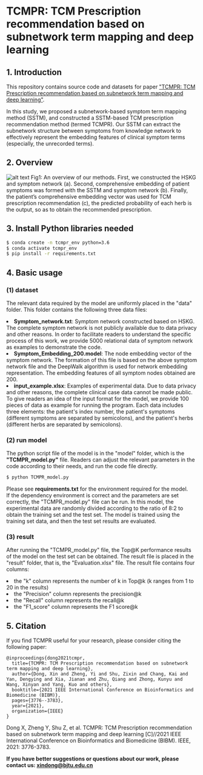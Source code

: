 # TCMPR: TCM Prescription recommendation based on subnetwork term mapping and deep learning

## 1. Introduction

This repository contains source code and datasets for paper ["TCMPR: TCM Prescription recommendation based on subnetwork 
term mapping and deep learning"](https://ieeexplore.ieee.org/document/9669588/). 

In this study, we proposed a subnetwork-based symptom term mapping method (SSTM), and 
constructed a SSTM-based TCM prescription recommendation method (termed TCMPR). Our SSTM can extract the subnetwork 
structure between symptoms from knowledge network to effectively represent the embedding features of clinical symptom 
terms (especially, the unrecorded terms). 

## 2. Overview
![alt text](img/Fig1.jpg "fig1")
Fig1: An overview of our methods. 
First, we constructed the HSKG and symptom network (a). 
Second, comprehensive embedding of patient symptoms was formed with the SSTM and symptom network (b). 
Finally, the patient’s comprehensive embedding vector was used for TCM prescription recommendation (c), 
the predicted probability of each herb is the output, so as to obtain the recommended prescription.

## 3. Install Python libraries needed
```bash
$ conda create -n tcmpr_env python=3.6
$ conda activate tcmpr_env
$ pip install -r requirements.txt
```

## 4. Basic usage
### (1) dataset
The relevant data required by the model are uniformly placed in the "data" folder. This folder contains the following three data files:
<li><b>Symptom_network.txt</b>: Symptom network constructed based on HSKG. The complete symptom network is not publicly available due to data privacy and other reasons. 
In order to facilitate readers to understand the specific process of this work, we provide 5000 relational data of symptom network as examples to demonstrate the code. 
<li><b>Symptom_Embedding_200.model</b>: The node embedding vector of the symptom network. The formation of this file is based on the above symptom network file and the DeepWalk algorithm is used for network embedding representation. 
The embedding features of all symptom nodes obtained are 200.
<li><b>input_example.xlsx</b>: Examples of experimental data. Due to data privacy and other reasons, the complete clinical case data cannot be made public. 
To give readers an idea of the input format for the model, we provide 100 pieces of data as example for running the program. 
Each data includes three elements: the patient's index number, the patient's symptoms (different symptoms are separated by semicolons), 
and the patient's herbs (different herbs are separated by semicolons).

### (2) run model
The python script file of the model is in the "model" folder, which is the <b>"TCMPR_model.py"</b> file. 
Readers can adjust the relevant parameters in the code according to their needs, and run the code file directly.
```bash
$ python TCMPR_model.py
```
Please see <b>requirements.txt</b> for the environment required for the model.\
If the dependency environment is correct and the parameters are set correctly, the "TCMPR_model.py" file can be run. 
In this model, the experimental data are randomly divided according to the ratio of 8:2 to obtain the training set and the test set. The model is trained using the training set data, and then the test set results are evaluated. 

### (3) result
After running the "TCMPR_model.py" file, the Top@K performance results of the model on the test set can be obtained. 
The result file is placed in the "result" folder, that is, the "Evaluation.xlsx" file. 
The result file contains four columns: 
<li>the "k" column represents the number of k in Top@k (k ranges from 1 to 20 in the results)</li>
<li>the "Precision" column represents the precision@k</li>
<li>the "Recall" column represents the recall@k</li> 
<li>the "F1_score" column represents the F1 score@k</li>

## 5. Citation
If you find TCMPR useful for your research, please consider citing the following paper:
```
@inproceedings{dong2021tcmpr,
  title={TCMPR: TCM Prescription recommendation based on subnetwork term mapping and deep learning},
  author={Dong, Xin and Zheng, Yi and Shu, Zixin and Chang, Kai and Yan, Dengying and Xia, Jianan and Zhu, Qiang and Zhong, Kunyu and Wang, Xinyan and Yang, Kuo and others},
  booktitle={2021 IEEE International Conference on Bioinformatics and Biomedicine (BIBM)},
  pages={3776--3783},
  year={2021},
  organization={IEEE}
}
```
Dong X, Zheng Y, Shu Z, et al. TCMPR: TCM Prescription recommendation based on subnetwork term mapping and deep learning
[C]//2021 IEEE International Conference on Bioinformatics and Biomedicine (BIBM). IEEE, 2021: 3776-3783.

<b>If you have better suggestions or questions about our work, please contact us: <a>xindong@bjtu.edu.cn</a></b>